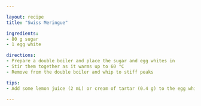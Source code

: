 ```yaml
---

layout: recipe
title: "Swiss Meringue"

ingredients:
- 80 g sugar
- 1 egg white

directions:
- Prepare a double boiler and place the sugar and egg whites in
- Stir them together as it warms up to 60 °C
- Remove from the double boiler and whip to stiff peaks

tips:
- Add some lemon juice (2 mL) or cream of tartar (0.4 g) to the egg whites before whipping to improve stability

---
```


